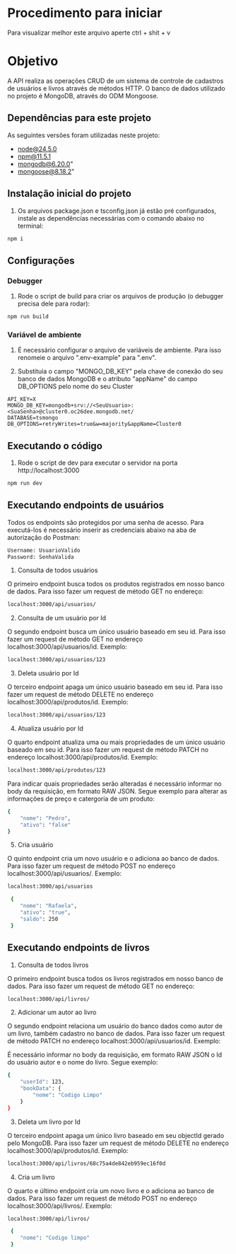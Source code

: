 # Procedimento para iniciar
Para visualizar melhor este arquivo aperte ctrl + shit + v

# Objetivo

A API realiza as operações CRUD de um sistema de controle de cadastros de usuários e livros através de métodos HTTP.
O banco de dados utilizado no projeto é MongoDB, através do ODM Mongoose.

## Dependências para este projeto
As seguintes versões foram utilizadas neste projeto:

- node@24.5.0
- npm@11.5.1
- mongodb@6.20.0"
- mongoose@8.18.2"

## Instalação inicial do projeto
1. Os arquivos package.json e tsconfig.json já estão pré configurados, instale as dependências necessárias com o comando abaixo no terminal:

```bash
npm i
```

## Configurações

### Debugger

1. Rode o script de build para criar os arquivos de produção (o debugger precisa dele para rodar):

```bash
npm run build
```

### Variável de ambiente

1. É necessário configurar o arquivo de variáveis de  ambiente. Para isso renomeie o arquivo ".env-example" para ".env".

2. Substituia o campo "MONGO_DB_KEY" pela chave de conexão do seu banco de dados MongoDB e o atributo "appName" do campo DB_OPTIONS pelo nome do seu Cluster

```env
API_KEY=X
MONGO_DB_KEY=mongodb+srv://<SeuUsuario>:<SuaSenha>@cluster0.oc26dee.mongodb.net/
DATABASE=tsmongo
DB_OPTIONS=retryWrites=true&w=majority&appName=Cluster0
```


## Executando o código

1. Rode o script de dev para executar o servidor na porta http://localhost:3000

```bash
npm run dev
```

## Executando endpoints de usuários

Todos os endpoints são protegidos por uma senha de acesso. Para executá-los é necessário inserir as credenciais abaixo na aba de autorização do Postman:

```bash
Username: UsuarioValido
Password: SenhaValida
```

1. Consulta de todos usuários

O primeiro endpoint busca todos os produtos registrados em nosso banco de dados. Para isso fazer um request de método GET no endereço:

```bash
localhost:3000/api/usuarios/
```

2. Consulta de um usuário por Id

O segundo endpoint busca um único usuário baseado em seu id. Para isso fazer um request de método GET no endereço localhost:3000/api/usuarios/id. Exemplo:

```bash
localhost:3000/api/usuarios/123
```

3. Deleta usuário por Id

O terceiro endpoint apaga um único usuário baseado em seu id. Para isso fazer um request de método DELETE no endereço localhost:3000/api/produtos/id. Exemplo:

```bash
localhost:3000/api/usuarios/123
```

4. Atualiza usuário por Id

O quarto endpoint atualiza uma ou mais propriedades de um único usuário baseado em seu id. Para isso fazer um request de método PATCH no endereço localhost:3000/api/produtos/id. Exemplo:

```bash
localhost:3000/api/produtos/123
```

Para indicar quais propriedades serão alteradas é necessário informar no body da requisição, em formato RAW JSON. Segue exemplo para alterar as informações de preço e catergoria de um produto:

```bash
{
    "nome": "Pedro",
    "ativo": "false"
}
```

5. Cria usuário

O quinto endpoint cria um novo usuário e o adiciona ao banco de dados. Para isso fazer um request de método POST no endereço localhost:3000/api/usuarios/. Exemplo:

```bash
localhost:3000/api/usuarios
```

```bash
 {
    "nome": "Rafaela",
    "ativo": "true",
    "saldo": 250
 }
```

## Executando endpoints de livros

1. Consulta de todos livros

O primeiro endpoint busca todos os livros registrados em nosso banco de dados. Para isso fazer um request de método GET no endereço:

```bash
localhost:3000/api/livros/
```

2. Adicionar um autor ao livro

O segundo endpoint relaciona um usuário do banco dados como autor de um livro, também cadastro no banco de dados. Para isso fazer um request de método PATCH no endereço localhost:3000/api/usuarios/id. Exemplo:

É necessário informar no body da requisição, em formato RAW JSON o Id do usuário autor e o nome do livro. Segue exemplo:

```bash
{
    "userId": 123,
    "bookData": {
        "nome": "Codigo Limpo"
    }
}
```

3. Deleta um livro por Id

O terceiro endpoint apaga um único livro baseado em seu objectId gerado pelo MongoDB. Para isso fazer um request de método DELETE no endereço localhost:3000/api/produtos/id. Exemplo:

```bash
localhost:3000/api/livros/68c75a4de842eb959ec16f0d
```

4. Cria um livro

O quarto e último endpoint cria um novo livro e o adiciona ao banco de dados. Para isso fazer um request de método POST no endereço localhost:3000/api/livros/. Exemplo:

```bash
localhost:3000/api/livros/
```

```bash
 {
    "nome": "Codigo limpo"
 }
```